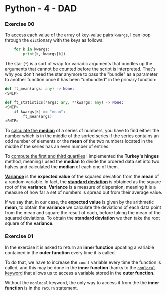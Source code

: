 # Python - 4 - DAD

### Exercise 00

To [access each value](https://stackoverflow.com/a/26660785) of the array of key-value pairs `kwargs`, I can loop through the `dict`ionary with the keys as follows:

```python
    for k in kwargs:
        print(k, kwargs[k])
```

The star (`*`) is a sort of wrap for variadic arguments that bundles up the arguments that cannot be counted before the script is interpreted.
That's why you don't need the star anymore to pass the "bundle" as a parameter to another function once it has been "unbundled" in the primary function:

```Python
def ft_mean(args: any) -> None:
<SNIP>

def ft_statistics(*args: any, **kwargs: any) -> None:
<SNIP>
    if kwargs[k] == "mean":
        ft_mean(args)
<SNIP>
```

To [calculate the __median__](https://www.mathsisfun.com/median.html) of a series of numbers, you have to find either the number which is in the middle of the sorted series if the series contains an odd number of elements or the __mean__ of the two numbers located in the middle if the series has an even number of entries.

To [compute the first and third quartiles](https://en.wikipedia.org/wiki/Quartile) I implemented the __Turkey's hinges__ method, meaning I used the __median__ to divide the ordered data set into two halves and calculated the __median__ of each one of them.

[__Variance__](https://en.wikipedia.org/wiki/Variance) is the __expected value__ of the squared deviation from the __mean__ of a random variable. In fact, the [__standard deviation__](https://en.wikipedia.org/wiki/Standard_deviation) is obtained as the square root of the __variance__. __Variance__ is a measure of dispersion, meaning it is a measure of how far a set of numbers is spread out from their average value.

If we say that, in our case, the __expected value__ is given by the arithmetic __mean__, to obtain the __variance__ we calculate the deviations of each data point from the mean and square the result of each, before taking the mean of the squared deviations. To obtain the __standard deviation__ we then take the root square of the __variance__.

### Exercise 01

In the exercise it is asked to return an __inner function__ updating a variable contained in the __outer function__ every time it is called.

To do that, we have to increase the `count` variable every time the function is called, and this may be done in the __inner function__ thanks to the [`nonlocal` keyword](https://realpython.com/inner-functions-what-are-they-good-for/#modifying-the-closure-state) that allows us to access a variable stored in the __outer function__.

Without the `nonlocal` keyword, the only way to access it from the the __inner function__ is in the `return` statement.
